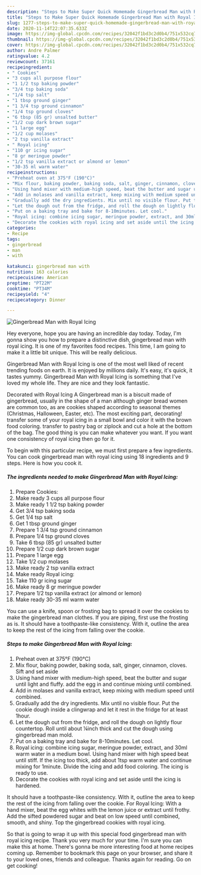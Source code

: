 ```yaml
---
description: "Steps to Make Super Quick Homemade Gingerbread Man with Royal Icing"
title: "Steps to Make Super Quick Homemade Gingerbread Man with Royal Icing"
slug: 1277-steps-to-make-super-quick-homemade-gingerbread-man-with-royal-icing
date: 2020-11-14T22:07:35.633Z
image: https://img-global.cpcdn.com/recipes/32042f1bd3c2d0b4/751x532cq70/gingerbread-man-with-royal-icing-recipe-main-photo.jpg
thumbnail: https://img-global.cpcdn.com/recipes/32042f1bd3c2d0b4/751x532cq70/gingerbread-man-with-royal-icing-recipe-main-photo.jpg
cover: https://img-global.cpcdn.com/recipes/32042f1bd3c2d0b4/751x532cq70/gingerbread-man-with-royal-icing-recipe-main-photo.jpg
author: Andre Palmer
ratingvalue: 4.2
reviewcount: 37161
recipeingredient:
- " Cookies"
- "3 cups all purpose flour"
- "1 1/2 tsp baking powder"
- "3/4 tsp baking soda"
- "1/4 tsp salt"
- "1 tbsp ground ginger"
- "1 3/4 tsp ground cinnamon"
- "1/4 tsp ground cloves"
- "6 tbsp (85 gr) unsalted butter"
- "1/2 cup dark brown sugar"
- "1 large egg"
- "1/2 cup molases"
- "2 tsp vanilla extract"
- " Royal icing"
- "110 gr icing sugar"
- "8 gr meringue powder"
- "1/2 tsp vanilla extract or almond or lemon"
- "30-35 ml warm water"
recipeinstructions:
- "Preheat oven at 375°F (190°C)"
- "Mix flour, baking powder, baking soda, salt, ginger, cinnamon, cloves. Sift and set aside"
- "Using hand mixer with medium-high speed, beat the butter and sugar until light and fluffy. add the egg in and continue mixing until combined."
- "Add in molases and vanilla extract, keep mixing with medium speed until combined."
- "Gradually add the dry ingredients. Mix until no visible flour. Put the cookie dough inside a clingwrap and let it rest in the fridge for at least 1hour."
- "Let the dough out from the fridge, and roll the dough on lightly flour countertop. Roll until about ¼inch thick and cut the dough using gingerbread man mold."
- "Put on a baking tray and bake for 8-10minutes. Let cool."
- "Royal icing: combine icing sugar, meringue powder, extract, and 30ml warm water in a medium bowl. Using hand mixer with high speed beat until stiff. If the icing too thick, add about 1tsp warm water and continue mixing for 1minute. Divide the icing and add food coloring. The icing is ready to use."
- "Decorate the cookies with royal icing and set aside until the icing is hardened."
categories:
- Recipe
tags:
- gingerbread
- man
- with

katakunci: gingerbread man with 
nutrition: 163 calories
recipecuisine: American
preptime: "PT22M"
cooktime: "PT34M"
recipeyield: "4"
recipecategory: Dinner

---
```



![Gingerbread Man with Royal Icing](https://img-global.cpcdn.com/recipes/32042f1bd3c2d0b4/751x532cq70/gingerbread-man-with-royal-icing-recipe-main-photo.jpg)

Hey everyone, hope you are having an incredible day today. Today, I'm gonna show you how to prepare a distinctive dish, gingerbread man with royal icing. It is one of my favorites food recipes. This time, I am going to make it a little bit unique. This will be really delicious.

Gingerbread Man with Royal Icing is one of the most well liked of recent trending foods on earth. It is enjoyed by millions daily. It's easy, it's quick, it tastes yummy. Gingerbread Man with Royal Icing is something that I've loved my whole life. They are nice and they look fantastic.

Decorated with Royal Icing A Gingerbread man is a biscuit made of gingerbread, usually in the shape of a man although ginger bread women are common too, as are cookies shaped according to seasonal themes (Christmas, Halloween, Easter, etc). The most exciting part, decorating! transfer some of your royal icing in a small bowl and color it with the brown food coloring. transfer to pastry bag or ziplock and cut a hole at the bottom of the bag. The good thing is you can make whatever you want. If you want one consistency of royal icing then go for it.


To begin with this particular recipe, we must first prepare a few ingredients. You can cook gingerbread man with royal icing using 18 ingredients and 9 steps. Here is how you cook it.

<!--inarticleads1-->

##### The ingredients needed to make Gingerbread Man with Royal Icing:

1. Prepare  Cookies:
1. Make ready 3 cups all purpose flour
1. Make ready 1 1/2 tsp baking powder
1. Get 3/4 tsp baking soda
1. Get 1/4 tsp salt
1. Get 1 tbsp ground ginger
1. Prepare 1 3/4 tsp ground cinnamon
1. Prepare 1/4 tsp ground cloves
1. Take 6 tbsp (85 gr) unsalted butter
1. Prepare 1/2 cup dark brown sugar
1. Prepare 1 large egg
1. Take 1/2 cup molases
1. Make ready 2 tsp vanilla extract
1. Make ready  Royal icing:
1. Take 110 gr icing sugar
1. Make ready 8 gr meringue powder
1. Prepare 1/2 tsp vanilla extract (or almond or lemon)
1. Make ready 30-35 ml warm water


You can use a knife, spoon or frosting bag to spread it over the cookies to make the gingerbread man clothes. If you are piping, first use the frosting as is. It should have a toothpaste-like consistency. With it, outline the area to keep the rest of the icing from falling over the cookie. 

<!--inarticleads2-->

##### Steps to make Gingerbread Man with Royal Icing:

1. Preheat oven at 375°F (190°C)
1. Mix flour, baking powder, baking soda, salt, ginger, cinnamon, cloves. Sift and set aside
1. Using hand mixer with medium-high speed, beat the butter and sugar until light and fluffy. add the egg in and continue mixing until combined.
1. Add in molases and vanilla extract, keep mixing with medium speed until combined.
1. Gradually add the dry ingredients. Mix until no visible flour. Put the cookie dough inside a clingwrap and let it rest in the fridge for at least 1hour.
1. Let the dough out from the fridge, and roll the dough on lightly flour countertop. Roll until about ¼inch thick and cut the dough using gingerbread man mold.
1. Put on a baking tray and bake for 8-10minutes. Let cool.
1. Royal icing: combine icing sugar, meringue powder, extract, and 30ml warm water in a medium bowl. Using hand mixer with high speed beat until stiff. If the icing too thick, add about 1tsp warm water and continue mixing for 1minute. Divide the icing and add food coloring. The icing is ready to use.
1. Decorate the cookies with royal icing and set aside until the icing is hardened.


It should have a toothpaste-like consistency. With it, outline the area to keep the rest of the icing from falling over the cookie. For Royal Icing: With a hand mixer, beat the egg whites with the lemon juice or extract until frothy. Add the sifted powdered sugar and beat on low speed until combined, smooth, and shiny. Top the gingerbread cookies with royal icing. 

So that is going to wrap it up with this special food gingerbread man with royal icing recipe. Thank you very much for your time. I'm sure you can make this at home. There's gonna be more interesting food at home recipes coming up. Remember to bookmark this page on your browser, and share it to your loved ones, friends and colleague. Thanks again for reading. Go on get cooking!
